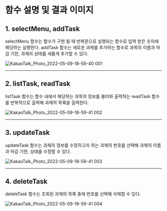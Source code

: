 # 함수 설명 및 결과 이미지

## 1. selectMenu, addTask

selectMenu 함수는 함수가 구현 될 때 반복문으로 실행되는 함수로 입력 받은 숫자에 해당하는 실행한다. addTask 함수는 새로운 과제를 추가하는 함수로 과목의 이름과 마감 기한, 과제의 상태를 새롭게 추가할 수 있다.

![KakaoTalk_Photo_2022-05-09-18-59-40 001](https://user-images.githubusercontent.com/103631319/167388384-c53b1627-effa-48d9-893a-cf857fc5f87a.png)

---

## 2. listTask, readTask

listTask 함수는 함수 내에서 해당하는 과목의 정보를 불러와 출력하는 readTask 함수를 반복적으로 출력해 과제의 목록을 출력한다.

![KakaoTalk_Photo_2022-05-09-18-59-41 002](https://user-images.githubusercontent.com/103631319/167388419-807e820c-fb5d-4d42-a4c2-a41e436cb9e6.png)

---

## 3. updateTask

updateTask 함수는 과제의 정보를 수정하고자 하는 과제의 번호를 선택해 과제의 이름과 마감 기한, 상태를 수정할 수 있다.

![KakaoTalk_Photo_2022-05-09-18-59-41 003](https://user-images.githubusercontent.com/103631319/167388463-8751b58d-c31a-4ad7-b2e5-b1e80869fb71.png)

---

## 4. deleteTask

deleteTask 함수는 조회된 과제의 목록 중에 번호를 선택해 삭제할 수 있다.

![KakaoTalk_Photo_2022-05-09-18-59-41 004](https://user-images.githubusercontent.com/103631319/167388473-161ba263-df17-45b5-a6ee-8e911b5f4958.png)
